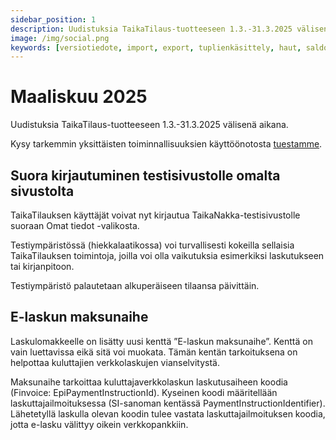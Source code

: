 ```yaml
---
sidebar_position: 1
description: Uudistuksia TaikaTilaus-tuotteeseen 1.3.-31.3.2025 välisenä aikana
image: /img/social.png
keywords: [versiotiedote, import, export, tuplienkäsittely, haut, saldo]
---
```


# Maaliskuu 2025

Uudistuksia TaikaTilaus-tuotteeseen 1.3.-31.3.2025 välisenä aikana.

Kysy tarkemmin yksittäisten toiminnallisuuksien käyttöönotosta [tuestamme](https://taikatilaus.freshdesk.com/).

##  Suora kirjautuminen testisivustolle omalta sivustolta

TaikaTilauksen käyttäjät voivat nyt kirjautua TaikaNakka-testisivustolle suoraan Omat tiedot -valikosta.

Testiympäristössä (hiekkalaatikossa) voi turvallisesti kokeilla sellaisia TaikaTilauksen toimintoja, joilla voi olla vaikutuksia esimerkiksi laskutukseen tai kirjanpitoon.

Testiympäristö palautetaan alkuperäiseen tilaansa päivittäin.


## E-laskun maksunaihe

Laskulomakkeelle on lisätty uusi kenttä ”E-laskun maksunaihe”. Kenttä on vain luettavissa eikä sitä voi muokata. Tämän kentän tarkoituksena on helpottaa kuluttajien verkkolaskujen vianselvitystä.

Maksunaihe tarkoittaa kuluttajaverkkolaskun laskutusaiheen koodia (Finvoice: EpiPaymentInstructionId). Kyseinen koodi määritellään laskuttajailmoituksessa (SI-sanoman kentässä PaymentInstructionIdentifier). Lähetetyllä laskulla olevan koodin tulee vastata laskuttajailmoituksen koodia, jotta e-lasku välittyy oikein verkkopankkiin.


